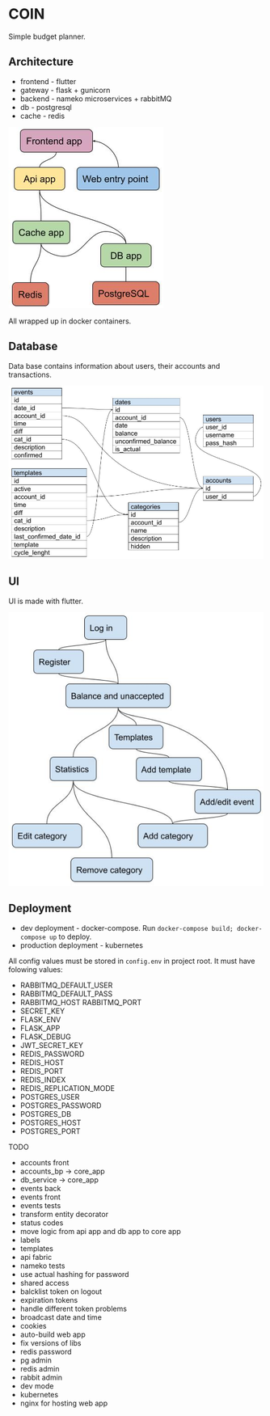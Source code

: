 # COIN
Simple budget planner.

## Architecture
* frontend - flutter
* gateway - flask + gunicorn
* backend - nameko microservices + rabbitMQ
* db - postgresql
* cache - redis

![Containers](doc/structure.jpg)

All wrapped up in docker containers.

## Database
Data base contains information about users, their accounts and transactions. 

![DB structure](doc/db_structure.jpg)

## UI
UI is made with flutter.

![DB structure](doc/ui_structure.jpg)

## Deployment
* dev deployment - docker-compose. Run `docker-compose build; docker-compose up` to deploy.
* production deployment - kubernetes

All config values must be stored in `config.env` in project root. It must have folowing values:

* RABBITMQ_DEFAULT_USER
* RABBITMQ_DEFAULT_PASS
* RABBITMQ_HOST RABBITMQ_PORT
* SECRET_KEY
* FLASK_ENV
* FLASK_APP
* FLASK_DEBUG
* JWT_SECRET_KEY
* REDIS_PASSWORD
* REDIS_HOST
* REDIS_PORT
* REDIS_INDEX
* REDIS_REPLICATION_MODE
* POSTGRES_USER
* POSTGRES_PASSWORD
* POSTGRES_DB
* POSTGRES_HOST
* POSTGRES_PORT

TODO
* accounts front
* accounts_bp -> core_app
* db_service -> core_app
* events back
* events front
* events tests
* transform entity decorator
* status codes
* move logic from api app and db app to core app
* labels
* templates
* api fabric
* nameko tests
* use actual hashing for password
* shared access
* balcklist token on logout
* expiration tokens
* handle different token problems
* broadcast date and time
* cookies
* auto-build web app
* fix versions of libs
* redis password
* pg admin
* redis admin
* rabbit admin
* dev mode
* kubernetes
* nginx for hosting web app